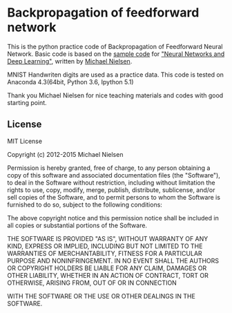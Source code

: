 # Backpropagation of feedforward network 

This is the python practice code of Backpropagation of Feedforward Neural Network.
Basic code is based on the [sample code](https://github.com/mnielsen/neural-networks-and-deep-learning) for ["Neural Networks and Deep Learning"](http://neuralnetworksanddeeplearning.com), written by [Michael Nielsen](http://michaelnielsen.org/).

MNIST Handwriten digits are used as a practice data.
This code is tested on Anaconda 4.3(64bit, Python 3.6, Ipython 5.1)

Thank you Michael Nielsen for nice teaching materials and codes with good starting point.

## License

MIT License

Copyright (c) 2012-2015 Michael Nielsen

Permission is hereby granted, free of charge, to any person obtaining
a copy of this software and associated documentation files (the
"Software"), to deal in the Software without restriction, including
without limitation the rights to use, copy, modify, merge, publish,
distribute, sublicense, and/or sell copies of the Software, and to
permit persons to whom the Software is furnished to do so, subject to
the following conditions:

The above copyright notice and this permission notice shall be
included in all copies or substantial portions of the Software.

THE SOFTWARE IS PROVIDED "AS IS", WITHOUT WARRANTY OF ANY KIND,
EXPRESS OR IMPLIED, INCLUDING BUT NOT LIMITED TO THE WARRANTIES OF
MERCHANTABILITY, FITNESS FOR A PARTICULAR PURPOSE AND
NONINFRINGEMENT. IN NO EVENT SHALL THE AUTHORS OR COPYRIGHT HOLDERS BE
LIABLE FOR ANY CLAIM, DAMAGES OR OTHER LIABILITY, WHETHER IN AN ACTION
OF CONTRACT, TORT OR OTHERWISE, ARISING FROM, OUT OF OR IN CONNECTION

WITH THE SOFTWARE OR THE USE OR OTHER DEALINGS IN THE SOFTWARE.
